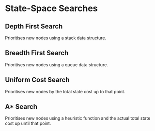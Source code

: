 # State-Space Searches

## Depth First Search
Prioritises new nodes using a stack data structure.

## Breadth First Search
Prioritises new nodes using a queue data structure.

## Uniform Cost Search
Prioritises new nodes by the total state cost up to that point.

## A* Search
Prioritises new nodes using a heuristic function and the actual total state cost up until that point.
